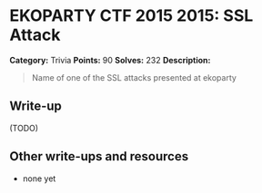 # EKOPARTY CTF 2015 2015: SSL Attack

**Category:** Trivia
**Points:** 90
**Solves:** 232
**Description:**

> Name of one of the SSL attacks presented at ekoparty


## Write-up

(TODO)

## Other write-ups and resources

* none yet
